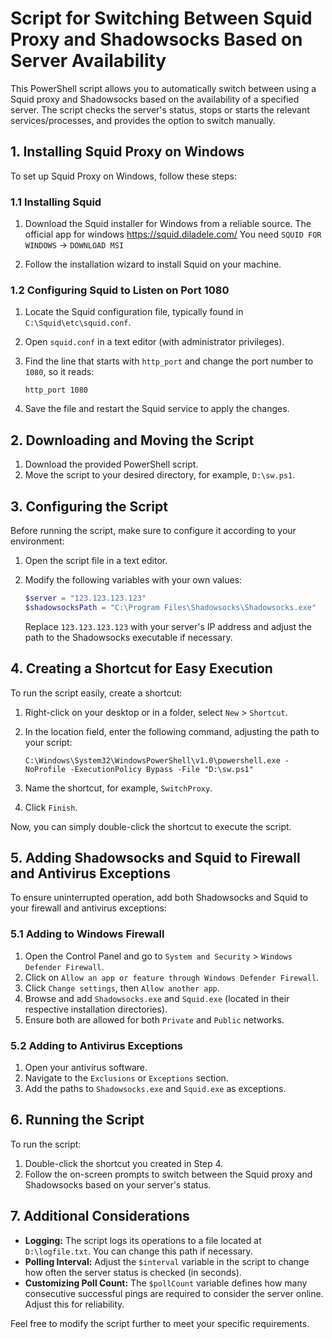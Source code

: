 # Script for Switching Between Squid Proxy and Shadowsocks Based on Server Availability

This PowerShell script allows you to automatically switch between using a Squid proxy and Shadowsocks based on the availability of a specified server. The script checks the server's status, stops or starts the relevant services/processes, and provides the option to switch manually.

## 1. Installing Squid Proxy on Windows

To set up Squid Proxy on Windows, follow these steps:

### 1.1 Installing Squid

1. Download the Squid installer for Windows from a reliable source.
   The official app for windows
   <https://squid.diladele.com/>
   You need `SQUID FOR WINDOWS` -> `DOWNLOAD MSI`

2. Follow the installation wizard to install Squid on your machine.

### 1.2 Configuring Squid to Listen on Port 1080

1. Locate the Squid configuration file, typically found in `C:\Squid\etc\squid.conf`.
2. Open `squid.conf` in a text editor (with administrator privileges).
3. Find the line that starts with `http_port` and change the port number to `1080`, so it reads:

   ```plaintext
   http_port 1080
   ```

4. Save the file and restart the Squid service to apply the changes.

## 2. Downloading and Moving the Script

1. Download the provided PowerShell script.
2. Move the script to your desired directory, for example, `D:\sw.ps1`.

## 3. Configuring the Script

Before running the script, make sure to configure it according to your environment:

1. Open the script file in a text editor.
2. Modify the following variables with your own values:

   ```powershell
   $server = "123.123.123.123"
   $shadowsocksPath = "C:\Program Files\Shadowsocks\Shadowsocks.exe"
   ```

   Replace `123.123.123.123` with your server's IP address and adjust the path to the Shadowsocks executable if necessary.

## 4. Creating a Shortcut for Easy Execution

To run the script easily, create a shortcut:

1. Right-click on your desktop or in a folder, select `New` > `Shortcut`.
2. In the location field, enter the following command, adjusting the path to your script:

   ```plaintext
   C:\Windows\System32\WindowsPowerShell\v1.0\powershell.exe -NoProfile -ExecutionPolicy Bypass -File "D:\sw.ps1"
   ```

3. Name the shortcut, for example, `SwitchProxy`.
4. Click `Finish`.

Now, you can simply double-click the shortcut to execute the script.

## 5. Adding Shadowsocks and Squid to Firewall and Antivirus Exceptions

To ensure uninterrupted operation, add both Shadowsocks and Squid to your firewall and antivirus exceptions:

### 5.1 Adding to Windows Firewall

1. Open the Control Panel and go to `System and Security` > `Windows Defender Firewall`.
2. Click on `Allow an app or feature through Windows Defender Firewall`.
3. Click `Change settings`, then `Allow another app`.
4. Browse and add `Shadowsocks.exe` and `Squid.exe` (located in their respective installation directories).
5. Ensure both are allowed for both `Private` and `Public` networks.

### 5.2 Adding to Antivirus Exceptions

1. Open your antivirus software.
2. Navigate to the `Exclusions` or `Exceptions` section.
3. Add the paths to `Shadowsocks.exe` and `Squid.exe` as exceptions.

## 6. Running the Script

To run the script:

1. Double-click the shortcut you created in Step 4.
2. Follow the on-screen prompts to switch between the Squid proxy and Shadowsocks based on your server's status.

## 7. Additional Considerations

- **Logging:** The script logs its operations to a file located at `D:\logfile.txt`. You can change this path if necessary.
- **Polling Interval:** Adjust the `$interval` variable in the script to change how often the server status is checked (in seconds).
- **Customizing Poll Count:** The `$pollCount` variable defines how many consecutive successful pings are required to consider the server online. Adjust this for reliability.

Feel free to modify the script further to meet your specific requirements.
